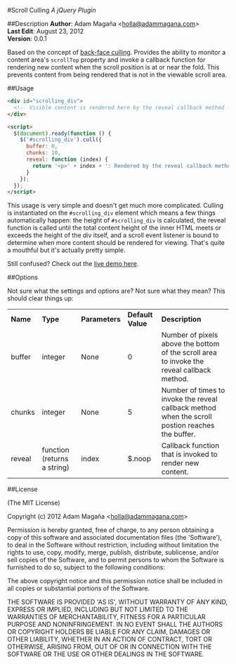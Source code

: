 #Scroll Culling
*A jQuery Plugin*

##Description
**Author**: Adam Magaña &lt;holla@adammagana.com&gt;  
**Last Edit**: August 23, 2012  
**Version**: 0.0.1

Based on the concept of [back-face culling](http://en.wikipedia.org/wiki/Back-face_culling). Provides the ability to monitor a content area's `scrollTop` property and invoke a callback function for rendering new content when the scroll position is at or near the fold. This prevents content from being rendered that is not in the viewable scroll area.

##Usage

```html
<div id="scrolling_div">
  <!-- Visible content is rendered here by the reveal callback method -->
</div>

<script>
  $(document).ready(function () {
    $('#scrolling_div').cull({
      buffer: 0,
      chunks: 10,
      reveal: function (index) {
        return '<p>' + index + ': Rendered by the reveal callback method!';
      }
    });
  });
</script>
```

This usage is very simple and doesn't get much more complicated. Culling is instantiated on the `#scrolling_div` element which means a few things automatically happen: the height of `#scrolling_div` is calculated, the reveal function is called until the total content height of the inner HTML meets or exceeds the height of the div itself, and a scroll event listener is bound to determine when more content should be rendered for viewing. That's quite a mouthful but it's actually pretty simple.

Still confused? Check out the [live demo here](http://jsfiddle.net/adammagana/MKUDG/1/).

##Options

Not sure what the settings and options are? Not sure what they mean? This should clear things up:

<table>
  <tr>
    <td><strong>Name</strong></td>
    <td><strong>Type</strong></td>
    <td><strong>Parameters</strong></td>
    <td><strong>Default Value</strong></td>
    <td><strong>Description</strong></td>
  </tr>
  <tr>
    <td>buffer</td>
    <td>integer</td>
    <td>None</td>
    <td>0</td>
    <td>Number of pixels above the bottom of the scroll area to invoke the reveal callback method.</td>
  </tr>
  <tr>
    <td>chunks</td>
    <td>integer</td>
    <td>None</td>
    <td>5</td>
    <td>Number of times to invoke the reveal callback method when the scroll postion reaches the buffer.</td>
  </tr>
  <tr>
    <td>reveal</td>
    <td>function (returns a string)</td>
    <td>index</td>
    <td>$.noop</td>
    <td>Callback function that is invoked to render new content.</td>
  </tr>
</table>

##License

(The MIT License)

Copyright (c) 2012 Adam Magaña &lt;holla@adammagana.com&gt;

Permission is hereby granted, free of charge, to any person obtaining
a copy of this software and associated documentation files (the
'Software'), to deal in the Software without restriction, including
without limitation the rights to use, copy, modify, merge, publish,
distribute, sublicense, and/or sell copies of the Software, and to
permit persons to whom the Software is furnished to do so, subject to
the following conditions:

The above copyright notice and this permission notice shall be
included in all copies or substantial portions of the Software.

THE SOFTWARE IS PROVIDED 'AS IS', WITHOUT WARRANTY OF ANY KIND,
EXPRESS OR IMPLIED, INCLUDING BUT NOT LIMITED TO THE WARRANTIES OF
MERCHANTABILITY, FITNESS FOR A PARTICULAR PURPOSE AND NONINFRINGEMENT.
IN NO EVENT SHALL THE AUTHORS OR COPYRIGHT HOLDERS BE LIABLE FOR ANY
CLAIM, DAMAGES OR OTHER LIABILITY, WHETHER IN AN ACTION OF CONTRACT,
TORT OR OTHERWISE, ARISING FROM, OUT OF OR IN CONNECTION WITH THE
SOFTWARE OR THE USE OR OTHER DEALINGS IN THE SOFTWARE.